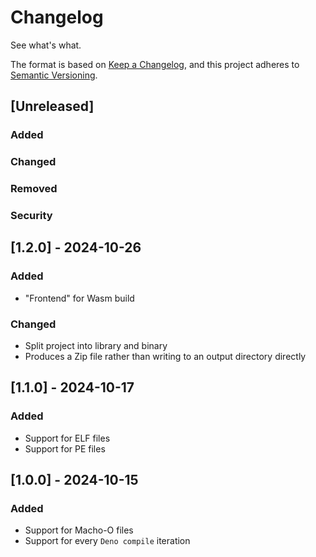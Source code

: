 # Changelog

See what's what.

The format is based on [Keep a Changelog](https://keepachangelog.com/en/1.1.0/),
and this project adheres to [Semantic Versioning](https://semver.org/spec/v2.0.0.html).

## [Unreleased]

### Added
### Changed
### Removed
### Security

## [1.2.0] - 2024-10-26

### Added
- "Frontend" for Wasm build
 
### Changed
- Split project into library and binary
- Produces a Zip file rather than writing to an output directory directly

## [1.1.0] - 2024-10-17

### Added
- Support for ELF files
- Support for PE files

## [1.0.0] - 2024-10-15

### Added
- Support for Macho-O files
- Support for every `Deno compile` iteration

